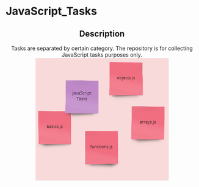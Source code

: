 # JavaScript_Tasks

<div align="center">

<!-- DESCRIPTION -->
## Description
Tasks are separated by certain category.
The repository is for collecting JavaScript tasks purposes only.
![Screenshot][js]

[js]: other/prtscr/js.png

</div>
